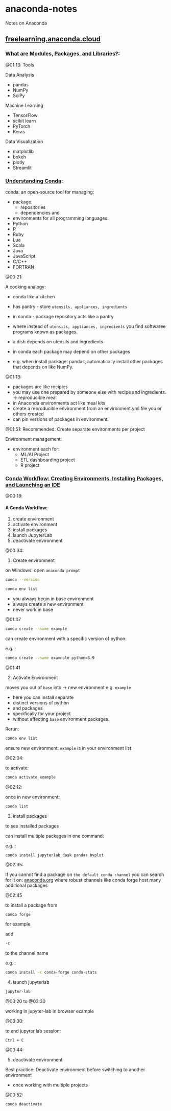 # anaconda-notes
Notes on Anaconda

## [freelearning.anaconda.cloud](https://freelearning.anaconda.cloud/)

### [What are Modules, Packages, and Libraries?](https://freelearning.anaconda.cloud/get-started-with-anaconda/19826):

@01:13:
Tools

Data Analysis
- pandas
- NumPy
- SciPy

Machine Learning
- TensorFlow
- scikit learn
- PyTorch
- Keras

Data Visualization
- matplotlib
- bokeh
- plotly
- Streamlit

### [Understanding Conda](https://freelearning.anaconda.cloud/get-started-with-anaconda/19308):

conda: an open-source tool for managing:
- package:
  - repositories
  - dependencies
and
- environments
for all programming languages:
- Python
- R
- Ruby
- Lua
- Scala
- Java
- JavaScript
- C/C++
- FORTRAN

@00:21:

A cooking analogy:
- conda like a kitchen
- has pantry - store `utensils, appliances, ingredients`
- in conda - package repository acts like a pantry
- where instead of `utensils, appliances, ingredients` you find softwaree programs known as packages.

- a dish depends on utensils and ingredients
- in conda each package may depend on other packages
- e.g. when install package: pandas, automatically install other packages that depends on like NumPy.

@01:13: 

- packages are like recipies
- you may use one prepared by someone else with recipe and ingredients. -> reproducible meal
- in Anaconda environments act like meal kits
- create a reproducible environment from an environment.yml file you or others created
- can pin versions of packages in environment.

@01:51:
Recommended: Create separate environments per project

Environment management:
- environment each for:
  - ML/AI Project
  - ETL dashboarding project
  - R project

### [Conda Workflow: Creating Environments, Installing Packages, and Launching an IDE](https://freelearning.anaconda.cloud/get-started-with-anaconda/18202)

@00:18:

#### A Conda Workflow:

1. create environment
2. activate environment
3. install packages
4. launch JupyterLab
5. deactivate environment

@00:34:
1. Create environment

on Windows: open `anaconda prompt`
```bash
conda --version
```

```bash
conda env list
```

- you always begin in base environment
- always create a new environment
- never work in base

@01:07

```bash
conda create --name example
```

can create environment with a specific version of python:

e.g. :

```bash
conda create --name examnple python=3.9
```

@01:41

2. Activate Environment

moves you out of `base` into -> new environment e.g. `example`
- here you can install separate
- distinct versions of python
- and packages
- specifically for your project
- without affecting `base` environment packages.

Rerun:

```bash
conda env list
```

ensure new environment: `example` is in your environment list

@02:04:

to activate:

```bash
conda activate example
```

@02:12:

once in new environment:

```bash
conda list
```

3. install packages

to see installed packages

can install multiple packages in one command:

e.g. :

```bash
conda install jupyterlab dask pandas hvplot
```

@02:35:

If you cannot find a package on
`the default conda channel`
you can search for it on:
[anaconda.org](https://anaconda.org/)
where robust channels like conda forge host
many additional packages

@02:45

to install a package from

`conda forge`

for example

add 

```bash
-c
```

to the channel name

e.g. :

```bash
conda install -c conda-forge conda-stats
```

4. launch jupyterlab

```bash
jupyter-lab
```

@03:20 to @03:30

working in jupyter-lab in browser example

@03:30:

to end jupyter lab session:

`Ctrl + C`

@03:44:

5. deactivate environment

Best practice:
Deactivate environment before switching to another environment
- once working with multiple projects

@03:52:

```bash
conda deactivate
```
